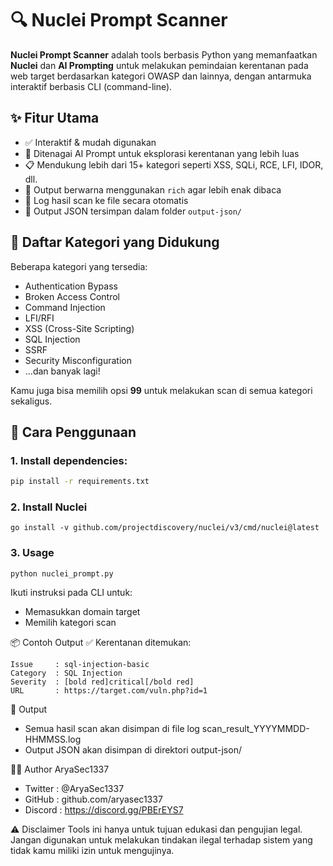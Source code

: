# 🔍 Nuclei Prompt Scanner

**Nuclei Prompt Scanner** adalah tools berbasis Python yang memanfaatkan **Nuclei** dan **AI Prompting** untuk melakukan pemindaian kerentanan pada web target berdasarkan kategori OWASP dan lainnya, dengan antarmuka interaktif berbasis CLI (command-line).

## ✨ Fitur Utama

- ✅ Interaktif & mudah digunakan
- 🤖 Ditenagai AI Prompt untuk eksplorasi kerentanan yang lebih luas
- 📋 Mendukung lebih dari 15+ kategori seperti XSS, SQLi, RCE, LFI, IDOR, dll.
- 🎨 Output berwarna menggunakan `rich` agar lebih enak dibaca
- 📝 Log hasil scan ke file secara otomatis
- 💾 Output JSON tersimpan dalam folder `output-json/`

## 🧠 Daftar Kategori yang Didukung

Beberapa kategori yang tersedia:
- Authentication Bypass
- Broken Access Control
- Command Injection
- LFI/RFI
- XSS (Cross-Site Scripting)
- SQL Injection
- SSRF
- Security Misconfiguration
- ...dan banyak lagi!

Kamu juga bisa memilih opsi **99** untuk melakukan scan di semua kategori sekaligus.

## 🚀 Cara Penggunaan

### 1. Install dependencies:

```bash
pip install -r requirements.txt
```

### 2. Install Nuclei
```
go install -v github.com/projectdiscovery/nuclei/v3/cmd/nuclei@latest
```

### 3. Usage
```
python nuclei_prompt.py
```
Ikuti instruksi pada CLI untuk:

- Memasukkan domain target
- Memilih kategori scan

📦 Contoh Output
✅ Kerentanan ditemukan:
```
Issue     : sql-injection-basic
Category  : SQL Injection
Severity  : [bold red]critical[/bold red]
URL       : https://target.com/vuln.php?id=1
```
📁 Output
- Semua hasil scan akan disimpan di file log scan_result_YYYYMMDD-HHMMSS.log
- Output JSON akan disimpan di direktori output-json/

👨‍💻 Author
AryaSec1337
- Twitter  : @AryaSec1337
- GitHub   : github.com/aryasec1337
- Discord  : https://discord.gg/PBErEYS7

⚠️ Disclaimer
Tools ini hanya untuk tujuan edukasi dan pengujian legal. Jangan digunakan untuk melakukan tindakan ilegal terhadap sistem yang tidak kamu miliki izin untuk mengujinya.

